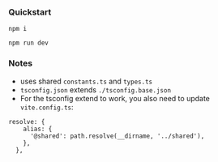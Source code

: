 ### Quickstart

`npm i`

`npm run dev`


### Notes

- uses shared `constants.ts` and `types.ts`
- `tsconfig.json` extends `./tsconfig.base.json`
- For the tsconfig extend to work, you also need to update `vite.config.ts`:

```
resolve: {
    alias: {
      '@shared': path.resolve(__dirname, '../shared'),
    },
  },
```